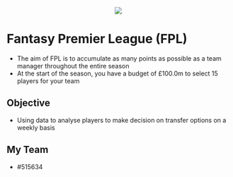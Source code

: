 <p align="center"><img src="https://i.imgur.com/pSDefTx.jpg"></p>

# Fantasy Premier League (FPL)
- The aim of FPL is to accumulate as many points as possible as a team manager throughout the entire season
- At the start of the season, you have a budget of £100.0m to select 15 players for your team

## Objective
- Using data to analyse players to make decision on transfer options on a weekly basis

## My Team
- #515634
